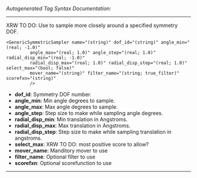 _Autogenerated Tag Syntax Documentation:_

---
XRW TO DO: Use to sample more closely around a specified symmetry DOF.

```
<GenericSymmetricSampler name="(string)" dof_id="(string)" angle_min="(real; -1.0)"
         angle_max="(real; 1.0)" angle_step="(real; 1.0)" radial_disp_min="(real; -1.0)"
         radial_disp_max="(real; 1.0)" radial_disp_step="(real; 1.0)" select_max="(bool; false)"
         mover_name="(string)" filter_name="(string; true_filter)" scorefxn="(string)"
         />
```

-   **dof_id**: Symmetry DOF number.
-   **angle_min**: Min angle degrees to sample.
-   **angle_max**: Max angle degrees to sample.
-   **angle_step**: Step size to make while sampling angle degrees.
-   **radial_disp_min**: Min translation in Angstroms.
-   **radial_disp_max**: Max translation in Angstroms.
-   **radial_disp_step**: Step size to make while sampling translation in angstroms.
-   **select_max**: XRW TO DO: most positive score to allow?
-   **mover_name**: Manditory mover to use
-   **filter_name**: Optional filter to use
-   **scorefxn**: Optional scorefunction to use

---
